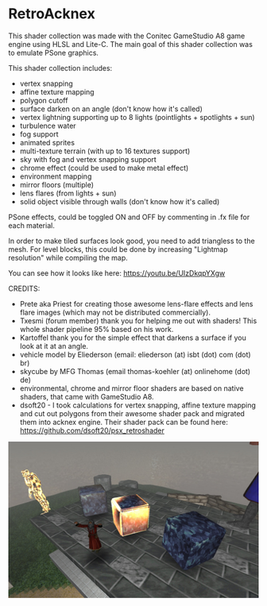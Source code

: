 # RetroAcknex

This shader collection was made with the Conitec GameStudio A8 game engine using HLSL and Lite-C. 
The main goal of this shader collection was to emulate PSone graphics.

This shader collection includes:
- vertex snapping
- affine texture mapping
- polygon cutoff
- surface darken on an angle (don't know how it's called)
- vertex lightning supporting up to 8 lights (pointlights + spotlights + sun)
- turbulence water
- fog support
- animated sprites
- multi-texture terrain (with up to 16 textures support)
- sky with fog and vertex snapping support
- chrome effect (could be used to make metal effect)
- environment mapping
- mirror floors (multiple)
- lens flares (from lights + sun)
- solid object visible through walls (don't know how it's called)

PSone effects, could be toggled ON and OFF by commenting in .fx file for each material.

In order to make tiled surfaces look good, you need to add triangless to the mesh.
For level blocks, this could be done by increasing "Lightmap resolution" while compiling the map.

You can see how it looks like here:
https://youtu.be/UIzDkqpYXgw

CREDITS:
- Prete aka Priest for creating those awesome lens-flare effects and lens flare images (which may not be distributed commercially).
- Txesmi (forum member) thank you for helping me out with shaders! This whole shader pipeline 95% based on his work.
- Kartoffel thank you for the simple effect that darkens a surface if you look at it at an angle.
- vehicle model by Eliederson (email: eliederson (at) isbt (dot) com (dot) br)
- skycube by MFG Thomas (email thomas-koehler (at) onlinehome (dot) de)
- environmental, chrome and mirror floor shaders are based on native shaders, that came with GameStudio A8.
- dsoft20 - I took calculations for vertex snapping, affine texture mapping and cut out polygons from their awesome shader pack and migrated them into acknex engine.
Their shader pack can be found here: 
https://github.com/dsoft20/psx_retroshader

![Alt text](https://github.com/3RUN/RetroAcknex/blob/master/screenshots/shot_3.jpg?raw=true "Preview.")